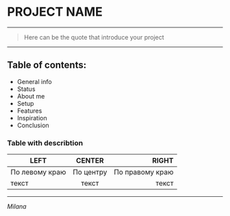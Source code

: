# PROJECT NAME
---
> Here can be the quote that introduce your project
---
## Table of contents:
- General info
- Status
- About me 
- Setup 
- Features
- Inspiration 
- Conclusion

### Table with describtion 
| LEFT | CENTER | RIGHT |
|----------------|:---------:|----------------:|
| По левому краю | По центру | По правому краю |
| текст | текст | текст |

---
*Milana*

